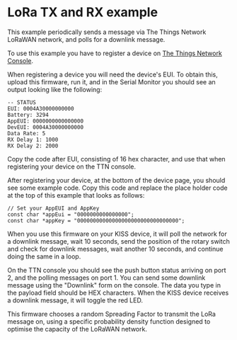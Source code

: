 # LoRa TX and RX example

This example periodically sends a message via The Things Network LoRaWAN network, and polls for a downlink message.

To use this example you have to register a device on [The Things Network Console](https://console.thethingsnetwork.org/applications). 

When registering a device you will need the device's EUI. To obtain this, upload this firmware, run it, and in the Serial Monitor you should see an output looking like the following:

```
-- STATUS
EUI: 0004A30000000000
Battery: 3294
AppEUI: 0000000000000000
DevEUI: 0004A30000000000
Data Rate: 5
RX Delay 1: 1000
RX Delay 2: 2000
```

Copy the code after EUI, consisting of 16 hex character, and use that when registering your device on the TTN console.

After registering your device, at the bottom of the device page, you should see some example code. Copy this code and replace the place holder code at the top of this example that looks as follows:

```
// Set your AppEUI and AppKey
const char *appEui = "0000000000000000";
const char *appKey = "00000000000000000000000000000000";
```

When you use this firmware on your KISS device, it will poll the network for a downlink message, wait 10 seconds, send the position of the rotary switch and check for downlink messages, wait another 10 seconds, and continue doing the same in a loop.

On the TTN console you should see the push button status arriving on port 2, and the polling messages on port 1. You can send some downlink message using the "Downlink" form on the console. The data you type in the payload field should be HEX characters. When the KISS device receives a downlink message, it will toggle the red LED.

This firmware chooses a random Spreading Factor to transmit the LoRa message on, using a specific probability density function designed to optimise the capacity of the LoRaWAN network.